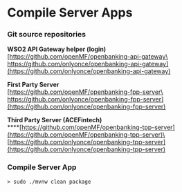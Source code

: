 # Compile Server Apps

### Git source repositories

**WSO2 API Gateway helper (login)**\
[https://github.com/openMF/openbanking-api-gateway\
https://github.com/onlyonce/openbanking-api-gateway](https://github.com/onlyonce/openbanking-api-gateway)

**First Party Server**\
[https://github.com/openMF/openbanking-fpp-server\
https://github.com/onlyonce/openbanking-fpp-server](https://github.com/onlyonce/openbanking-fpp-server)

**Third Party Server (ACEFintech)**\
****[https://github.com/openMF/openbanking-tpp-server](https://github.com/openMF/openbanking-tpp-server)\
[https://github.com/onlyonce/openbanking-tpp-server](https://github.com/onlyonce/openbanking-tpp-server)

### Compile Server App

```
> sudo ./mvnw clean package
```

